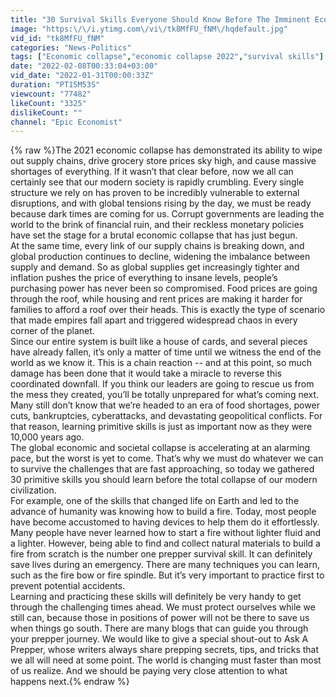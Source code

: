 ```yaml
---
title: "30 Survival Skills Everyone Should Know Before The Imminent Economic Collapse"
image: "https:\/\/i.ytimg.com\/vi\/tk8MfFU_fNM\/hqdefault.jpg"
vid_id: "tk8MfFU_fNM"
categories: "News-Politics"
tags: ["Economic collapse","economic collapse 2022","survival skills"]
date: "2022-02-08T00:33:04+03:00"
vid_date: "2022-01-31T00:00:33Z"
duration: "PT15M53S"
viewcount: "77482"
likeCount: "3325"
dislikeCount: ""
channel: "Epic Economist"
---
```

{% raw %}The 2021 economic collapse has demonstrated its ability to wipe out supply chains, drive grocery store prices sky high, and cause massive shortages of everything. If it wasn’t that clear before, now we all can certainly see that our modern society is rapidly crumbling. Every single structure we rely on has proven to be incredibly vulnerable to external disruptions, and with global tensions rising by the day, we must be ready because dark times are coming for us. Corrupt governments are leading the world to the brink of financial ruin, and their reckless monetary policies have set the stage for a brutal economic collapse that has just begun. <br />At the same time, every link of our supply chains is breaking down, and global production continues to decline, widening the imbalance between supply and demand. So as global supplies get increasingly tighter and inflation pushes the price of everything to insane levels, people’s purchasing power has never been so compromised. Food prices are going through the roof, while housing and rent prices are making it harder for families to afford a roof over their heads. This is exactly the type of scenario that made empires fall apart and triggered widespread chaos in every corner of the planet. <br />Since our entire system is built like a house of cards, and several pieces have already fallen, it’s only a matter of time until we witness the end of the world as we know it. This is a chain reaction -- and at this point, so much damage has been done that it would take a miracle to reverse this coordinated downfall. If you think our leaders are going to rescue us from the mess they created, you’ll be totally unprepared for what’s coming next. Many still don’t know that we’re headed to an era of food shortages, power cuts, bankruptcies, cyberattacks, and devastating geopolitical conflicts. For that reason, learning primitive skills is just as important now as they were 10,000 years ago.<br />The global economic and societal collapse is accelerating at an alarming pace, but the worst is yet to come. That’s why we must do whatever we can to survive the challenges that are fast approaching, so today we gathered 30 primitive skills you should learn before the total collapse of our modern civilization.<br />For example, one of the skills that changed life on Earth and led to the advance of humanity was knowing how to build a fire. Today, most people have become accustomed to having devices to help them do it effortlessly. Many people have never learned how to start a fire without lighter fluid and a lighter. However, being able to find and collect natural materials to build a fire from scratch is the number one prepper survival skill. It can definitely save lives during an emergency. There are many techniques you can learn, such as the fire bow or fire spindle. But it’s very important to practice first to prevent potential accidents. <br />Learning and practicing these skills will definitely be very handy to get through the challenging times ahead. We must protect ourselves while we still can, because those in positions of power will not be there to save us when things go south. There are many blogs that can guide you through your prepper journey. We would like to give a special shout-out to Ask A Prepper, whose writers always share prepping secrets, tips, and tricks that we all will need at some point. The world is changing must faster than most of us realize. And we should be paying very close attention to what happens next.{% endraw %}
